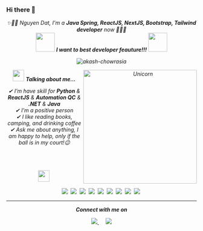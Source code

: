 ### Hi there 👋

<!--
**datnguyencv/datnguyencv** is a ✨ _special_ ✨ repository because its `README.md` (this file) appears on your GitHub profile.

Here are some ideas to get you started:

- 🔭 I’m currently working on ...
- 🌱 I’m currently learning ...
- 👯 I’m looking to collaborate on ...
- 🤔 I’m looking for help with ...
- 💬 Ask me about ...
- 📫 How to reach me: ...
- 😄 Pronouns: ...
- ⚡ Fun fact: ...
-->

<p align="center"> <em> ✨👯🌱 Nguyen Dat, I'm a <b>Java Spring, ReactJS, NextJS, Bootstrap, Tailwind developer</b> now 🌱👯✨ <br> <img src="https://media.giphy.com/media/VgCDAzcKvsR6OM0uWg/giphy.gif" width="50" /> <b><i>I want to best developer feauture!!!</i></b> <img src="https://media.giphy.com/media/7j2hfyeVcDtf2/giphy.gif" width="50" /> </p> <p align="center"> <img src="https://komarev.com/ghpvc/?username=akash-chowrasia&label=Profile%20views&color=0e75b6&style=flat" alt="akash-chowrasia" /> </p> <p align="center"> <img align="right" width=300px alt="Unicorn" src="https://media.giphy.com/media/3ohs4BSacFKI7A717y/giphy.gif" /> </p> <p align="center"> <img src="https://media.giphy.com/media/ObNTw8Uzwy6KQ/giphy.gif" width="30px">&nbsp;<b>Talking about me...</b> </p> <p align="center"> ✔ I’m have skill for <b>Python</b> & <b>ReactJS</b> & <b>Automation QC</b> & <b>.NET</b> & <b>Java</b><br> ✔ I’m a positive person<br> ✔ I like reading books, camping, and drinking coffee<br> ✔ Ask me about anything, I am happy to help, only if the ball is in my court!😉<br><br><br><br> </p> <p align="center"> <img src="https://media.giphy.com/media/ObNTw8Uzwy6KQ/giphy.gif" width="30px">&nbsp; </p> <p align="center"> <img src="https://img.shields.io/badge/-JavaScript-05122A?style=flat&logo=javascript">&nbsp; <img src="https://img.shields.io/badge/-Java-05122A?style=flat&logo=Java&logoColor=FFA518">&nbsp; <img src="https://img.shields.io/badge/-R-05122A?style=flat&logo=R&logoColor=276DC3">&nbsp; <img src="https://img.shields.io/badge/-React-05122A?style=flat&logo=react">&nbsp; <img src="https://img.shields.io/badge/-Node.js-05122A?style=flat&logo=node.js">&nbsp; <img src="https://img.shields.io/badge/-HTML-05122A?style=flat&logo=HTML5">&nbsp; <img src="https://img.shields.io/badge/-CSS-05122A?style=flat&logo=CSS3&logoColor=1572B6">&nbsp; <img src="https://img.shields.io/badge/-Git-05122A?style=flat&logo=git">&nbsp; <img src="https://img.shields.io/badge/-GitHub-05122A?style=flat&logo=github">&nbsp; </p> <hr> <p align="center"> <b>Connect with me on</b> </p> <p align="center"> <a target="_blank" href="https://www.linkedin.com/in/nguyen-dat-cvqb/"> <img src="https://img.shields.io/badge/-LinkedIn-0077B5?style=for-the-badge&logo=Linkedin&logoColor=white"> </a> &emsp; <a target="_blank" href="mailto:nguyendat.cvqb@gmail.com"> <img src="https://img.shields.io/badge/-Gmail-D14836?style=for-the-badge&logo=Gmail&logoColor=white"> </a> </p>
